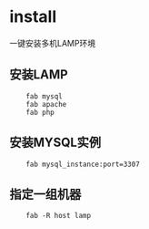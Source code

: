 install
=======
一键安装多机LAMP环境

安装LAMP
-------
		fab mysql
		fab apache
		fab php
安装MYSQL实例
-------
		fab mysql_instance:port=3307

指定一组机器
-------
		fab -R host lamp
